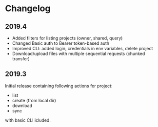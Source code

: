 # Changelog

## 2019.4

- Added filters for listing projects (owner, shared, query)
- Changed Basic auth to Bearer token-based auth
- Improved CLI: added login, credentials in env variables, delete project
- Download/upload files with multiple sequential requests (chunked transfer)

## 2019.3

Initial release containing following actions for project:

   - list
   - create (from local dir)
   - download
   - sync

with basic CLI icluded.
